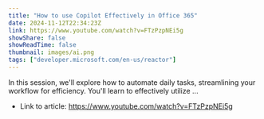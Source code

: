 ```yaml
---
title: "How to use Copilot Effectively in Office 365"
date: 2024-11-12T22:34:23Z
link: https://www.youtube.com/watch?v=FTzPzpNEi5g
showShare: false
showReadTime: false
thumbnail: images/ai.png
tags: ["developer.microsoft.com/en-us/reactor"]
---
```

In this session, we'll explore how to automate daily tasks, streamlining your workflow for efficiency. You'll learn to effectively utilize ...

- Link to article: https://www.youtube.com/watch?v=FTzPzpNEi5g